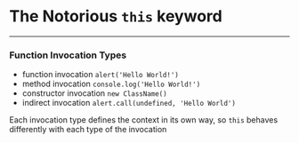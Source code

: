 # The Notorious `this` keyword

---

### Function Invocation Types

* function invocation `alert('Hello World!')`
* method invocation `console.log('Hello World!')`
* constructor invocation `new ClassName()`
* indirect invocation `alert.call(undefined, 'Hello World')`

Each invocation type defines the context in its own way, so `this` behaves differently with each type of the invocation
